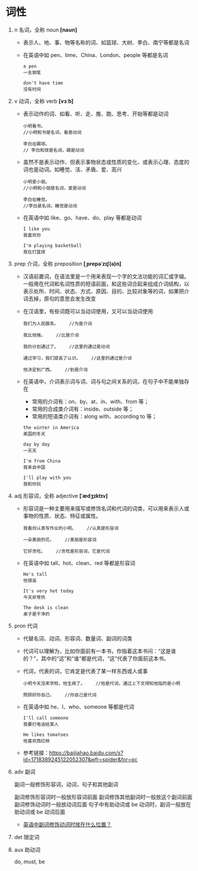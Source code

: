 # 词性

1. n 名词，全称 noun **[naʊn]**

   - 表示人、地、事、物等名称的词、如篮球、大树、李白、南宁等都是名词

   - 在英语中如 pen、time、China、London、people 等都是名词

     ```
     a pen
     一支钢笔

     don't have time
     没有时间
     ```

2. v 动词，全称 verb **[vɜːb]**

   - 表示动作的词、如看、听、走、推、跑、思考、开始等都是动词

     ```
     小明看书。
     //小明和书是名词，看是动词

     李白在踢球。
     // 李白和球是名词，踢是动词
     ```

   - 虽然不是表示动作、但表示事物状态或性质的变化、或表示心理、态度的词也是动词。如睡觉、活、矛盾、爱、高兴

     ```
     小明爱小丽。
     //小明和小丽是名词，爱是动词

     李白在睡觉。
     //李白是名词，睡觉是动词
     ```

   - 在英语中如 like、go、have、do、play 等都是动词

     ```
     I like you
     我喜欢你

     I'm playing basketball
     我在打篮球

     ```

3. prep 介词，全称 preposition **[ˌprepəˈzɪʃ(ə)n]**

   - 汉语前置词，在语法里是一个用来表现一个字的文法功能的词汇或字缀。一般用在代词和名词性质的短语前面，和这些词合起来组成介词结构，以表示处所、时间、状态、方式、原因、目的、比较对象等的词，如果把介词去掉，原句的意思会发生改变

   - 在汉语里，有些词既可以当动词使用，又可以当动词使用

     ```
     我们为人民服务。    //为是介词

     我比他强。    //比是介词

     我的计划通过了。    //这里的通过是动词

     通过学习，我们提高了认识。    //这里的通过是介词

     他决定到广西。    //到是介词

     ```

   - 在英语中，介词表示词与词、词与句之间关系的词，在句子中不能单独存在

     - 常用的介词有：on、by、at、in、with、from 等；
     - 常用的合成类介词有：inside、outside 等；
     - 常用的短语类介词有：along with、according to 等；

     ```
     the winter in America
     美国的冬天

     day by day
     一天天

     I'm from China
     我来自中国

     I'll play with you
     我和你玩
     ```

4. adj 形容词，全称 adjective **[ˈædʒɪktɪv]**

   - 形容词是一种主要用来描写或修饰名词和代词的词类，可以用来表示人或事物的性质、状态、特征或属性。

     ```
     我看向认真写作业的小明。    //认真是形容词

     一朵美丽的花。    //美丽是形容词

     它好贪吃。    //贪吃是形容词，它是代词

     ```

   - 在英语中如 tall、hot、clean、red 等都是形容词

     ```
     He's tall
     他很高

     It's very hot today
     今天非常热

     The desk is clean
     桌子是干净的

     ```

5. pron 代词

   - 代替名词、动词、形容词、数量词、副词的词类

   - 代词可以理解为，比如你面前有一本书，你指着这本书问：“这是谁的？”，其中的“这”和“谁”都是代词，“这”代表了你面前这本书。

   - 代词，代表的词，它肯定是代表了某一样东西或人或事

     ```
     小明今天没来学校，他生病了。    //他是代词，通过上下文得知他指的是小明

     照顾好你自己。    //你自己是代词

     ```

   - 在英语中如 he、I、who、someone 等都是代词

     ```
     I'll call someone
     我要打电话给某人

     He likes tomatoes
     他喜欢西红柿
     ```

   - 参考链接：<https://baijiahao.baidu.com/s?id=1718389245122052307&wfr=spider&for=pc>

6. adv 副词

   副词一般修饰形容词，动词，句子和其他副词

   副词修饰形容词时一般放形容词前面
   副词修饰其他副词时一般放这个副词前面
   副词修饰动词时一般放动词后面
   句子中有助动词或 be 动词时，副词一般放在助动词或 be 动词后面

   - [英语中副词修饰动词时放在什么位置？](http://www.360doc.com/content/18/0824/10/56989589_780805596.shtml)

7. det 限定词

8. aux 助动词

   do, must, be
